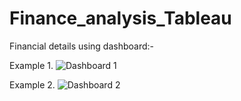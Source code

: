 # Finance_analysis_Tableau

Financial details using dashboard:-

Example 1.
![Dashboard 1](https://user-images.githubusercontent.com/60370885/130947726-5a49a4de-7ad9-4268-b338-451fe50f6433.png)

Example 2.
![Dashboard 2](https://user-images.githubusercontent.com/60370885/130947783-2ee873f0-03e4-4f61-9fa8-7ce875c2093c.png)

